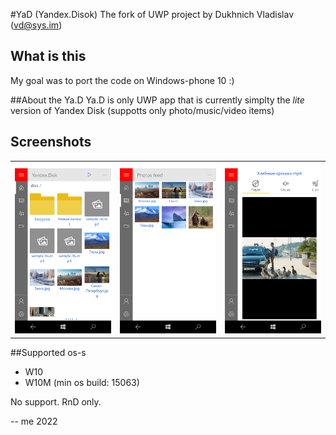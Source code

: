 #YaD (Yandex.Disok)
The fork of UWP project by Dukhnich Vladislav (vd@sys.im)

## What is this
My goal was to port the code on Windows-phone 10 :) 

##About the Ya.D
Ya.D is only UWP app that is currently simplty the *lite* version of Yandex Disk (suppotts only photo/music/video items)

## Screenshots
<table><tr>
<td> <img src="Images/shot1.png" alt="Shot1" style="width: 400px;"/> </td>
<td> <img src="Images/shot2.png" alt="Shot2" style="width: 400px;"/> </td>
<td> <img src="Images/shot3.png" alt="Shot3" style="width: 400px;"/> </td>
</tr></table>

##Supported os-s
- W10
- W10M (min os build: 15063)

No support. RnD only.

-- me 2022